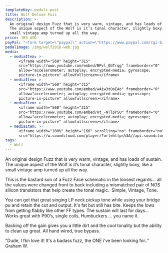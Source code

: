 ```yaml
---
templateKey: pedals-post
title: Wolf Deluxe Fuzz
description: >-
  An original design Fuzz that is very warm, vintage, and has loads of sustain.
  The unique aspect of the Wolf is it’s tonal character, slightly boxy, like a
  small vintage amp turned up all the way.
price: 169 USD
payPal: "<form target=\"paypal\" action=\"https://www.paypal.com/cgi-bin/webscr\" method=\"post\">\n<input type=\"hidden\" name=\"cmd\" value=\"_s-xclick\">\n<input type=\"hidden\" name=\"hosted_button_id\" value=\"GZM4GG952EQQJ\">\n<table>\n<tr><td><input type=\"hidden\" name=\"on0\" value=\"Buy Now\">Buy Now</td></tr><tr><td><select name=\"os0\">\n\t<option value=\"Wolf Deluxe\">Wolf Deluxe $169.00 USD</option>\n</select> </td></tr>\n</table>\n<input type=\"hidden\" name=\"currency_code\" value=\"USD\">\n<input type=\"image\" src=\"https://www.paypalobjects.com/en_US/i/btn/btn_cart_LG.gif\" border=\"0\" name=\"submit\" alt=\"PayPal - The safer, easier way to pay online!\">\n<img alt=\"\" border=\"0\" src=\"https://www.paypalobjects.com/en_US/i/scr/pixel.gif\" width=\"1\" height=\"1\">\n</form>\n\n"
pedalimage: /img/wolf2018-web.jpg
media:
  - mediaItem: >-
      <iframe width="560" height="315"
      src="https://www.youtube.com/embed/BPvl_QbTrqg" frameborder="0"
      allow="accelerometer; autoplay; encrypted-media; gyroscope;
      picture-in-picture" allowfullscreen></iframe>
  - mediaItem: >-
      <iframe width="560" height="315"
      src="https://www.youtube.com/embed/wAiw3tOoEAo" frameborder="0"
      allow="accelerometer; autoplay; encrypted-media; gyroscope;
      picture-in-picture" allowfullscreen></iframe>
  - mediaItem: >-
      <iframe width="560" height="315"
      src="https://www.youtube.com/embed/Ht_-NTlpPSU" frameborder="0"
      allow="accelerometer; autoplay; encrypted-media; gyroscope;
      picture-in-picture" allowfullscreen></iframe>
  - mediaItem: >-
      <iframe width="100%" height="166" scrolling="no" frameborder="no"
      src="https://w.soundcloud.com/player/?url=https%3A//api.soundcloud.com/tracks/454227855&amp;color=ff5500"></iframe>
tags:
  - Wolf
---
```

An original design Fuzz that is very warm, vintage, and has loads of sustain. The unique aspect of the Wolf is it’s tonal character, slightly boxy, like a small vintage amp turned up all the way.

This is the bastard son of a Fuzz Face schematic in the loosest regards... all the values were changed front to back including a mismatched pair of NOS silicon transistors that help create the tonal magic.  Simple, Vintage, Tone.

You can get that great singing LP neck pickup tone while using your bridge pu and retain the cut and output. It's fat but still has bite. Keeps the lows from getting flabby like other FF types. The sustain will last for days... Works great with P90’s, single coils, Humbuckers…. you name it.

Backing off the gain gives you a little dirt and the cool tonality but the ability to clean up great. All hand wired, true bypass.

"Dude, I fkn love it! It's a badass fuzz, the ONE i've been looking for.." Graham W.
